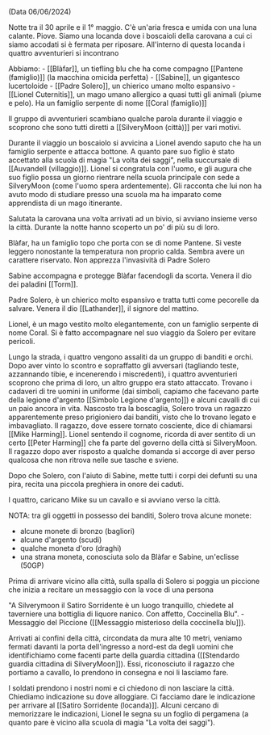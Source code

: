 (Data 06/06/2024)

Notte tra il 30 aprile e il 1° maggio.
C'è un'aria fresca e umida con una luna calante.
Piove. Siamo una locanda dove i boscaioli della carovana a cui ci siamo accodati si è fermata per riposare.
All'interno di questa locanda i quattro avventurieri si incontrano

Abbiamo:
	- [[Blàfar]], un tiefling blu che ha come compagno [[Pantene (famiglio)]] (la macchina omicida perfetta)
	- [[Sabine]], un gigantesco lucertoloide
	- [[Padre Solero]], un chierico umano molto espansivo
	- [[Lionel Cuternitis]], un mago umano allergico a quasi tutti gli animali (piume e pelo). Ha un famiglio serpente di nome [[Coral (famiglio)]]

Il gruppo di avventurieri scambiano qualche parola durante il viaggio e scoprono che sono tutti diretti a [[SilveryMoon (città)]] per vari motivi.

Durante il viaggio un boscaiolo si avvicina a Lionel avendo saputo che ha un famiglio serpente e attacca bottone. 
A quanto pare suo figlio è stato accettato alla scuola di magia "La volta dei saggi", nella succursale di [[Auvandell (villaggio)]]. Lionel si congratula con l'uomo, e gli augura che suo figlio possa un giorno rientrare nella scuola principale con sede a SilveryMoon (come l'uomo spera ardentemente). Gli racconta che lui non ha avuto modo di studiare presso una scuola ma ha imparato come apprendista di un mago itinerante.

Salutata la carovana una volta arrivati ad un bivio, si avviano insieme verso la città.
Durante la notte hanno scoperto un po' di più su di loro.

Blàfar, ha un famiglio topo che porta con se di nome Pantene. Si veste leggero nonostante la temperatura non proprio calda. Sembra avere un carattere riservato. Non apprezza l'invasività di Padre Solero

Sabine accompagna e protegge Blàfar facendogli da scorta. Venera il dio dei paladini [[Torm]]. 

Padre Solero, è un chierico molto espansivo e tratta tutti come pecorelle da salvare. Venera il dio [[Lathander]], il signore del mattino.

Lionel, è un mago vestito molto elegantemente, con un famiglio serpente di nome Coral. Si è fatto accompagnare nel suo viaggio da Solero per evitare pericoli.

Lungo la strada, i quattro vengono assaliti da un gruppo di banditi e orchi. Dopo aver vinto lo scontro e sopraffatto gli avversari (tagliando teste, azzannando tibie, e incenerendo i miscredenti), i quattro avventurieri scoprono che prima di loro, un altro gruppo era stato attaccato.
Trovano i cadaveri di tre uomini in uniforme (dai simboli, capiamo che facevano parte della legione d'argento [[Simbolo Legione d'argento]]) e alcuni cavalli di cui un paio ancora in vita.
Nascosto tra la boscaglia, Solero trova un ragazzo apparentemente preso prigioniero dai banditi, visto che lo trovano legato e imbavagliato.
Il ragazzo, dove essere tornato cosciente, dice di chiamarsi [[Mike Harming]]. Lionel sentendo il cognome, ricorda di aver sentito di un certo [[Peter Harming]] che fa parte del governo della città si SilveryMoon.
Il ragazzo dopo aver risposto a qualche domanda si accorge di aver perso qualcosa che non ritrova nelle sue tasche e sviene.

Dopo che Solero, con l'aiuto di Sabine, mette tutti i corpi dei defunti su una pira, recita una piccola preghiera in onore dei caduti.

I quattro, caricano Mike su un cavallo e si avviano verso la città.

NOTA: tra gli oggetti in possesso dei banditi, Solero trova alcune monete:
- alcune monete di bronzo (bagliori)
- alcune d'argento (scudi)
- qualche moneta d'oro (draghi)
- una strana moneta, conosciuta solo da Blàfar e Sabine, un'eclisse (50GP)

Prima di arrivare vicino alla città, sulla spalla di Solero si poggia un piccione che inizia a recitare un messaggio con la voce di una persona

"A Silverymoon il Satiro Sorridente è un luogo tranquillo, chiedete al taverniere una bottiglia di liquore nanico. Con affetto, Coccinella Blu". - Messaggio del Piccione ([[Messaggio misterioso della coccinella blu]]).

Arrivati ai confini della città, circondata da mura alte 10 metri, veniamo fermati davanti la porta dell'ingresso a nord-est da degli uomini che identifichiamo come facenti parte della guardia cittadina ([[Stendardo guardia cittadina di SilveryMoon]]). Essi, riconosciuto il ragazzo che portiamo a cavallo, lo prendono in consegna e noi li lasciamo fare.

I soldati prendono i nostri nomi e ci chiedono di non lasciare la città. Chiediamo indicazione su dove alloggiare. Ci facciamo dare le indicazione per arrivare al [[Satiro Sorridente (locanda)]]. Alcuni cercano di memorizzare le indicazioni, Lionel le segna su un foglio di pergamena (a quanto pare è vicino alla scuola di magia "La volta dei saggi").







